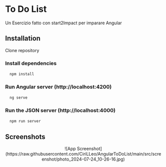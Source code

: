 
# To Do List

Un Esercizio fatto con start2Impact per imparare Angular

## Installation

Clone repository

<h3>Install dependencies</h3>

```bash
  npm install 
```

<h3>Run Angular server (http://localhost:4200)</h3>

```bash
  ng serve
```
<h3>Run the JSON server (http://localhost:4000)</h3>

```bash
  npm run server 
```    

## Screenshots
<p align="center">
![App Screenshot](https://raw.githubusercontent.com/CiriLLeo/AngularToDoList/main/src/screenshot/photo_2024-07-24_10-26-16.jpg)
</p>
